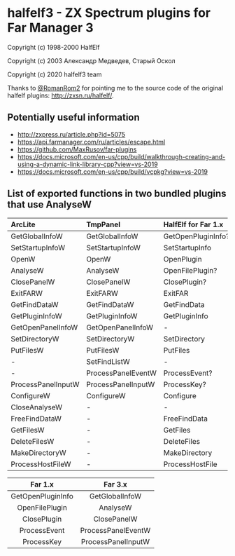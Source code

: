 # halfelf3 - ZX Spectrum plugins for Far Manager 3

Copyright (c) 1998-2000 HalfElf

Copyright (c) 2003 Александр Медведев, Старый Оскол

Copyright (c) 2020 halfelf3 team

Thanks to [@RomanRom2](https://github.com/RomanRom2)
for pointing me to the source code of the original halfelf plugins:
<http://zxsn.ru/halfelf/>.

## Potentially useful information

- <http://zxpress.ru/article.php?id=5075>
- <https://api.farmanager.com/ru/articles/escape.html>
- <https://github.com/MaxRusov/far-plugins>
- <https://docs.microsoft.com/en-us/cpp/build/walkthrough-creating-and-using-a-dynamic-link-library-cpp?view=vs-2019>
- <https://docs.microsoft.com/en-us/cpp/build/vcpkg?view=vs-2019>

## List of exported functions in two bundled plugins that use AnalyseW

| ArcLite          |TmpPanel          |HalfElf for Far 1.x |
|:-----------------|:-----------------|:-------------------|
|GetGlobalInfoW    |GetGlobalInfoW    |GetOpenPluginInfo?  |
|SetStartupInfoW   |SetStartupInfoW   |SetStartupInfo      |
|OpenW             |OpenW             |OpenPlugin          |
|AnalyseW          |AnalyseW          |OpenFilePlugin?     |
|ClosePanelW       |ClosePanelW       |ClosePlugin?        |
|ExitFARW          |ExitFARW          |ExitFAR             |
|GetFindDataW      |GetFindDataW      |GetFindData         |
|GetPluginInfoW    |GetPluginInfoW    |GetPluginInfo       |
|GetOpenPanelInfoW |GetOpenPanelInfoW | -                  |
|SetDirectoryW     |SetDirectoryW     |SetDirectory        |
|PutFilesW         |PutFilesW         |PutFiles            |
| -                |SetFindListW      | -                  |
| -                |ProcessPanelEventW|ProcessEvent?       |
|ProcessPanelInputW|ProcessPanelInputW|ProcessKey?         |
|ConfigureW        |ConfigureW        |Configure           |
|CloseAnalyseW     | -                | -                  |
|FreeFindDataW     | -                |FreeFindData        |
|GetFilesW         | -                |GetFiles            |
|DeleteFilesW      | -                |DeleteFiles         |
|MakeDirectoryW    | -                |MakeDirectory       |
|ProcessHostFileW  | -                |ProcessHostFile     |


| Far 1.x          | Far 3.x          |
|:----------------:|:----------------:|
|GetOpenPluginInfo |GetGlobalInfoW    |
|OpenFilePlugin    |AnalyseW          |
|ClosePlugin       |ClosePanelW       |
|ProcessEvent      |ProcessPanelEventW|
|ProcessKey        |ProcessPanelInputW|

